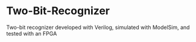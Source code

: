# Two-Bit-Recognizer
Two-bit recognizer developed with Verilog, simulated with ModelSim, and tested with an FPGA
